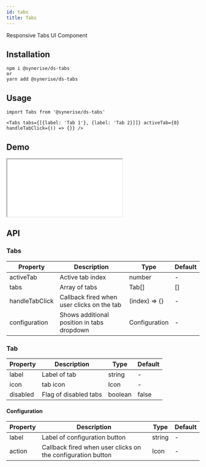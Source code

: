 ```yaml
---
id: tabs
title: Tabs
---
```


Responsive Tabs UI Component

## Installation
```
npm i @synerise/ds-tabs
or
yarn add @synerise/ds-tabs
```

## Usage
```
import Tabs from '@synerise/ds-tabs'

<Tabs tabs={[{label: 'Tab 1'}, {label: 'Tab 2}]]} activeTab={0} handleTabClick={() => {}} />

```

## Demo

<iframe src="/storybook-static/iframe.html?id=components-tabs--default"></iframe>

## API

### Tabs

| Property          | Description                                   | Type              | Default   |
| ----------------- | --------------------------------------------- | ----------------- | --------- |
| activeTab         | Active tab index                              | number            | -         |
| tabs              | Array of tabs                                 | Tab[]             | []        |
| handleTabClick    | Callback fired when user clicks on the tab    | (index) => {}     | -         |
| configuration     | Shows additional position in tabs dropdown    | Configuration     | -         |

### Tab

| Property          | Description               | Type      | Default   |
| ----------------- | ------------------------- | --------- | --------- |
| label             | Label of tab              | string    | -         |
| icon              | tab icon                  | Icon      | -         |
| disabled          | Flag of disabled tabs     | boolean   | false     |

#### Configuration

| Property  | Description                                                   | Type      | Default   |
| --------- | ------------------------------------------------------------- | --------- | --------- |
| label     | Label of configuration button                                 | string    | -         |
| action    | Callback fired when user clicks on the configuration button   | Icon      | -         |
